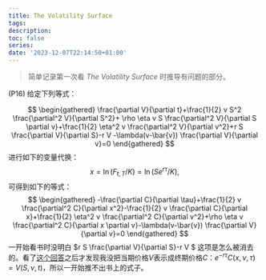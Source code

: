 ```yaml
---
title: The Volatility Surface
tags:
description: 
toc: false
series:
date: '2023-12-07T22:14:50+01:00'
---
```




> 简单记录第一次看 *The Volatility Surface* 时推导有问题的部分。

(P16) 给定下列等式：

$$
\begin{gathered}
\frac{\partial V}{\partial t}+\frac{1}{2} v S^2 \frac{\partial^2 V}{\partial S^2}+ 
\rho \eta v S \frac{\partial^2 V}{\partial S \partial v}+\frac{1}{2} \eta^2 v \frac{\partial^2 V}{\partial v^2}+r S \frac{\partial V}{\partial S}-r V 
-\lambda(v-\bar{v}) \frac{\partial V}{\partial v}=0
\end{gathered}
$$
进行如下的变量代换：
$$
x=\ln \left(F_{t, T} / K\right)=\ln \left(S e^{r \tau} / K\right) ,
$$
可得到如下的等式：
$$
\begin{gathered}
-\frac{\partial C}{\partial \tau}+\frac{1}{2} v \frac{\partial^2 C}{\partial x^2}-\frac{1}{2} v \frac{\partial C}{\partial x}+\frac{1}{2} \eta^2 v \frac{\partial^2 C}{\partial v^2}+\rho \eta v \frac{\partial^2 C}{\partial x \partial v}-\lambda(v-\bar{v}) \frac{\partial V}{\partial v}=0
\end{gathered}
$$
一开始看书时没明白 $r S \frac{\partial V}{\partial S}-r V $ 这项是怎么被消去的。看了[这个回答](https://quant.stackexchange.com/questions/34742/gatherals-change-of-variables-for-stochastic-volatility-pde)之后才发现我没把当期价格$V$表示成终期价格$C$：$e^{-r \tau} C(x, \nu, \tau)=V(S, \nu, t)$，所以一开始推不出书上的式子。